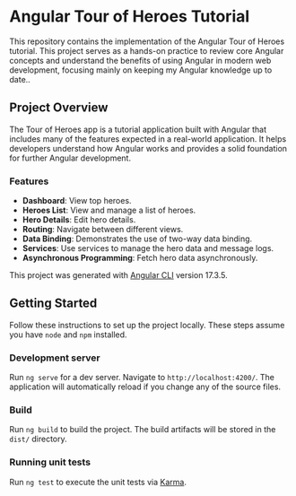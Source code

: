 # Angular Tour of Heroes Tutorial

This repository contains the implementation of the Angular Tour of Heroes tutorial. This project serves as a hands-on practice to review core Angular concepts and understand the benefits of using Angular in modern web development, focusing mainly on keeping my Angular knowledge up to date..

## Project Overview

The Tour of Heroes app is a tutorial application built with Angular that includes many of the features expected in a real-world application. It helps developers understand how Angular works and provides a solid foundation for further Angular development.

### Features

- **Dashboard**: View top heroes.
- **Heroes List**: View and manage a list of heroes.
- **Hero Details**: Edit hero details.
- **Routing**: Navigate between different views.
- **Data Binding**: Demonstrates the use of two-way data binding.
- **Services**: Use services to manage the hero data and message logs.
- **Asynchronous Programming**: Fetch hero data asynchronously.

This project was generated with [Angular CLI](https://github.com/angular/angular-cli) version 17.3.5.

## Getting Started

Follow these instructions to set up the project locally. These steps assume you have `node` and `npm` installed.

### Development server

Run `ng serve` for a dev server. Navigate to `http://localhost:4200/`. The application will automatically reload if you change any of the source files.

### Build

Run `ng build` to build the project. The build artifacts will be stored in the `dist/` directory.

### Running unit tests

Run `ng test` to execute the unit tests via [Karma](https://karma-runner.github.io).
